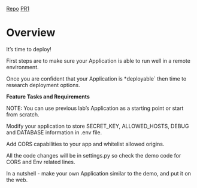 [Repo](https://github.com/Mohammadnim123/drf_api_deploy)
[PR1](https://github.com/Mohammadnim123/drf_api_deploy/pull/1)

# Overview

It’s time to deploy!

First steps are to make sure your Application is able to run well in a remote environment.

Once you are confident that your Application is *deployable` then time to research deployment options.

**Feature Tasks and Requirements**

NOTE: You can use previous lab’s Application as a starting point or start from scratch.

Modify your application to store SECRET_KEY, ALLOWED_HOSTS, DEBUG and DATABASE information in .env file.

Add CORS capabilities to your app and whitelist allowed origins.

All the code changes will be in settings.py so check the demo code for CORS and Env related lines.

In a nutshell - make your own Application similar to the demo, and put it on the web.
